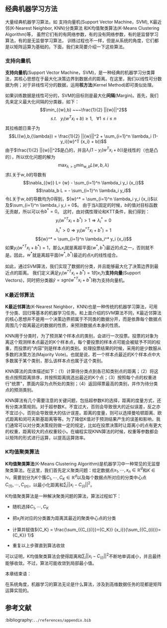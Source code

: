## 经典机器学习方法

大量经典机器学习算法，如 支持向量机(Support Vector Machine，SVM),
K最近邻(K-Nearest Neighbor, KNN)分类算法 和K均值聚类算法(K-Means
Clustering Algorithm)等，
虽然它们有的有网络参数，有的没有网络参数，有的是监督学习算法，有的是无监督学习算法，
训练过程也不一样，但是从系统的角度，它们都是以矩阵运算为基础的。下面，我们来简要介绍一下这些算法。

### 支持向量机

**支持向量机**(Support Vector
Machine，SVM)，是一种经典的机器学习分类算法，其核心思想在于最大化决策边界到数据点的距离。在这里，我们以线性可分数据为例；对于非线性可分的数据，运用**核方法**(Kernel
Method)即可类似处理。

如果训练数据是线性可分的，SVM的目标则是最大化**间隔**(Margin)。首先，我们先来定义最大化间隔的分类器，如下：
$$\min_{{w},b} ~~~\frac{1}{2} ||{w}||^2$$
$$s.t. ~~~y_i ({w}^T {x_i} + b) \geq 1, ~~~\forall 1 \leq i \leq n$$
其拉格朗日乘子为
$$L({w},b,{\lambda}) = \frac{1}{2} ||{w}||^2 + \sum_{i=1}^n \lambda_i (1-y_i({w}^T {x_i} + b))$$
由于$\frac{1}{2} ||{w}||^2$是凸的，并且$\lambda_i (1-y_i({w}^T {x_i} + b))$是线性的（也是凸的），所以优化问题的解为
$$\max_{\lambda>0} \min_{{w},b} L({w},b, {\lambda})$$
求$L$关于${w},b$的导数有
$$\nabla_{{w}} L= {w} - \sum_{i=1}^n \lambda_i y_i {x_i}$$
$$\nabla_b L = - \sum_{i=1}^n \lambda_i y_i$$
令$L$关于${w},b$的导数均为0得到，${w}^* = \sum_{i=1}^n \lambda_i y_i {x_i}$以及$\sum_{i=1}^n \lambda_i y_i = 0$。
由于当$\lambda$固定的时候，$b$的值对目标函数无贡献，所以可以令$b^* = 0$。
这时，由对偶性理论和KTT条件，我们得到：
$$y_i ({w}^{*T} {x_i} + b^*) > 1 \Rightarrow \lambda_i^* = 0$$
$$\lambda_i^* > 0  \Rightarrow y_i ({w}^{*T} {x_i} + b^*) = 1$$
$${w}^* = \sum_{i=1}^n \lambda_i^* y_i {x_i}$$
如果$y_i ({w}^{*T} {x_i} + b^*) = 1$，那么${x_i}$就是离超平面$({w}^*,b^*)$最近的点之一，否则就不是。因此，${w}^*$就是离超平面$({w}^*,b^*)$最近的点${x_i}$的线性组合。

如此，通过SVM算法，我们实现了数据的分类，并且能够最大化了决策边界到最近点的距离。
我们定义满足$y_i ({w}^{*T} {x_i} + b^*) = 1$的${x_i}$为**支持向量**(Support
Vectors)，同时把分类器$\hat{y}=sgn({w}^{*T} {x_i} + b^*)$称为支持向量机。

### K最近邻算法

**K最近邻算法**(K-Nearest
Neighbor，KNN)也是一种传统的机器学习算法，可用于分类、回归等基本的机器学习任务。和上面介绍的SVM算法不同，K最近邻算法的核心思想并不是用一个决策边界把属于不同类的数据分开，而是依靠每个数据点周围几个距离最近的数据的性质，来预测数据点本身的性质。

KNN用于分类时，为了预测某个样本点的类别，会进行一次投票。投票的对象为离这个观测样本点最近的K个样本点，每个要投票的样本点可能会被赋予不同的权重，而投票的"内容"则是样本点的类别。处理投票结果的时候，采用的是少数服从多数的决策方法(Majority
Vote)。也就是说，若一个样本点最近的K个样本点中大多数属于某个类别，那么该样本点也属于这个类别。

KNN算法的具体描述如下：（1）计算待分类点到各已知类别点的距离；（2）将这些点按照距离排序，并按照距离挑选出最近的K个点；（3）按照每个点的权重进行"统票"，票面内容为点所处的类别；（4）返回得票最高的类别，并作为待分类点的预测类别。

KNN算法有几个需要注意的关键问题，包括超参数K的选择，距离的度量方式，还有分类决策规则。对于超参数K，不宜过大，否则会导致很大的近似误差，反之亦不宜过小，否则会导致很大的估计误差。距离的度量，则可以选择曼哈顿距离、欧式距离和闵可夫斯基距离等等。为了降低K值对于预测结果产生的误差和影响，我们通常可以对分类决策规则做一定的规定，比如在投票决策时让距离小的点有更大的权重，距离较大的点权重较小。在编程实现KNN算法的时候，权重等参数都会以矩阵的形式进行运算，以提高运算效率。

### K均值聚类算法

**K均值聚类算法**(K-Means Clustering
Algorithm)是机器学习中一种常见的无监督聚类算法。在这里，我们首先定义聚类问题：给定数据点${x_1},\cdots, {x_n} \in \mathbb{R}^d$和$K\in \mathbb{N}$，需要划分为$K$个簇${C_1}, \cdots, {C_K} \in \mathbb{R}^d$以及每个数据点所对应的分类中心点${ C_{(1)}}, \cdots, {C_{(n)}}$，以最小化距离和$\sum_i ||{x_i} - {C_{(i)}}||^2$。

K均值聚类算法是一种解决聚类问题的算法，算法过程如下：

-   随机选择${C_1}, \cdots, {C_K}$

-   把${x_i}$所对应的分类置为距离其最近的聚类中心点的分类

-   计算并赋值${C_K} = \frac{\sum_{{C_{(i)}}={C_K}} {x_i}}{\sum_{{C_{(i)}}={C_K}} 1}$

-   重复以上步骤直到算法收敛

可以证明，K均值聚类算法会使得距离和$\sum_i ||{x_i} - {C_{(i)}}||^2$不断地单调减小，并且最终能够收敛。不过，算法可能收敛到局部最小值。

本章结束语：

在系统角度，机器学习的算法无论是什么算法，涉及到高维数据任务的现都是矩阵运算实现的。

## 参考文献

:bibliography:`../references/appendix.bib`